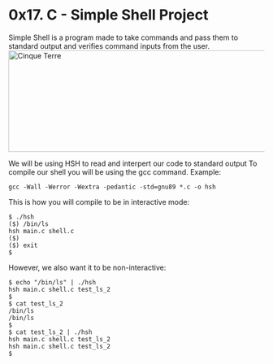<p align="center">
<h1>0x17. C - Simple Shell Project</h1>
Simple Shell is a program made to take commands and pass them to standard output and verifies command inputs from the user.

<div class="gallery">
  <a target="_blank" href="https://miro.medium.com/max/3200/0*-OOMpchdZWQZr4zw">
    <img src="https://miro.medium.com/max/3200/0*-OOMpchdZWQZr4zw" alt="Cinque Terre" width="700" height="200">
  </a>
  
</div>

We will be using HSH to read and interpert our code to standard output
To compile our shell you will be using the gcc command.
Example:
```
gcc -Wall -Werror -Wextra -pedantic -std=gnu89 *.c -o hsh
```
This is how you will compile to be in interactive mode:
```
$ ./hsh
($) /bin/ls
hsh main.c shell.c
($)
($) exit
$
```
However, we also want it to be non-interactive:
```
$ echo "/bin/ls" | ./hsh
hsh main.c shell.c test_ls_2
$
$ cat test_ls_2
/bin/ls
/bin/ls
$
$ cat test_ls_2 | ./hsh
hsh main.c shell.c test_ls_2
hsh main.c shell.c test_ls_2
$
```
